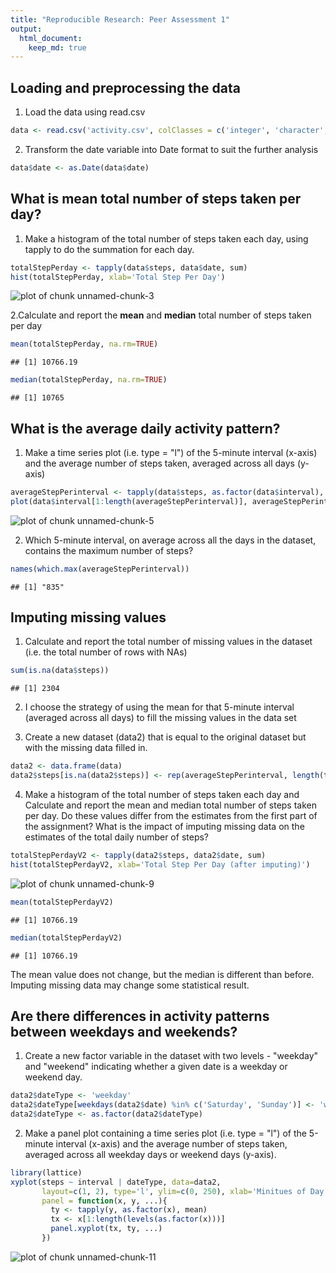 ```yaml
---
title: "Reproducible Research: Peer Assessment 1"
output: 
  html_document:
    keep_md: true
---
```



## Loading and preprocessing the data
1. Load the data using read.csv

```r
data <- read.csv('activity.csv', colClasses = c('integer', 'character', 'integer'))
```

2. Transform the date variable into Date format to suit the further analysis

```r
data$date <- as.Date(data$date)
```

## What is mean total number of steps taken per day?
1. Make a histogram of the total number of steps taken each day, using tapply to do the summation for each day.

```r
totalStepPerday <- tapply(data$steps, data$date, sum)
hist(totalStepPerday, xlab='Total Step Per Day')
```

![plot of chunk unnamed-chunk-3](figure/unnamed-chunk-3-1.png) 

2.Calculate and report the **mean** and **median** total number of steps taken per day

```r
mean(totalStepPerday, na.rm=TRUE)
```

```
## [1] 10766.19
```

```r
median(totalStepPerday, na.rm=TRUE)
```

```
## [1] 10765
```

## What is the average daily activity pattern?
1. Make a time series plot (i.e. type = "l") of the 5-minute interval (x-axis) and the average number of steps taken, averaged across all days (y-axis)

```r
averageStepPerinterval <- tapply(data$steps, as.factor(data$interval), function(x) mean(x, na.rm=TRUE))
plot(data$interval[1:length(averageStepPerinterval)], averageStepPerinterval, type='l', xlab='Minutes of Day')
```

![plot of chunk unnamed-chunk-5](figure/unnamed-chunk-5-1.png) 

2. Which 5-minute interval, on average across all the days in the dataset, contains the maximum number of steps?

```r
names(which.max(averageStepPerinterval))
```

```
## [1] "835"
```

## Imputing missing values
1. Calculate and report the total number of missing values in the dataset (i.e. the total number of rows with NAs)

```r
sum(is.na(data$steps))
```

```
## [1] 2304
```

2. I choose the strategy of using the mean for that 5-minute interval (averaged across all days) to fill the missing values in the data set

3. Create a new dataset (data2) that is equal to the original dataset but with the missing data filled in.

```r
data2 <- data.frame(data)
data2$steps[is.na(data2$steps)] <- rep(averageStepPerinterval, length(totalStepPerday))[is.na(data2$steps)]
```

4. Make a histogram of the total number of steps taken each day and Calculate and report the mean and median total number of steps taken per day. Do these values differ from the estimates from the first part of the assignment? What is the impact of imputing missing data on the estimates of the total daily number of steps?

```r
totalStepPerdayV2 <- tapply(data2$steps, data2$date, sum)
hist(totalStepPerdayV2, xlab='Total Step Per Day (after imputing)')
```

![plot of chunk unnamed-chunk-9](figure/unnamed-chunk-9-1.png) 

```r
mean(totalStepPerdayV2)
```

```
## [1] 10766.19
```

```r
median(totalStepPerdayV2)
```

```
## [1] 10766.19
```

The mean value does not change, but the median is different than before. Imputing missing data may change some statistical result.

## Are there differences in activity patterns between weekdays and weekends?
1. Create a new factor variable in the dataset with two levels - "weekday" and "weekend" indicating whether a given date is a weekday or weekend day.

```r
data2$dateType <- 'weekday'
data2$dateType[weekdays(data2$date) %in% c('Saturday', 'Sunday')] <- 'weekend'
data2$dateType <- as.factor(data2$dateType)
```

2. Make a panel plot containing a time series plot (i.e. type = "l") of the 5-minute interval (x-axis) and the average number of steps taken, averaged across all weekday days or weekend days (y-axis).

```r
library(lattice)
xyplot(steps ~ interval | dateType, data=data2,
       layout=c(1, 2), type='l', ylim=c(0, 250), xlab='Minitues of Day', ylab='Number of steps',
       panel = function(x, y, ...){
         ty <- tapply(y, as.factor(x), mean)
         tx <- x[1:length(levels(as.factor(x)))]
         panel.xyplot(tx, ty, ...)
       })
```

![plot of chunk unnamed-chunk-11](figure/unnamed-chunk-11-1.png) 

